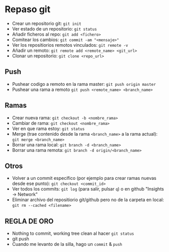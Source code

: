 # Repaso git

* Crear un repositorio git: `git init`
* Ver estado de un repositorio: `git status`
* Añadir ficheros al repo: `git add <fichero>`
* Comitear los cambios: `git commit -am "<mensaje>"`
* Ver los repositiorios remotos vinculados: `git remote -v`
* Añadir un remoto: `git remote add <remote_name> <git_url>`
* Clonar un repositorio: `git clone <repo_url>`

## Push

* Pushear codigo a remoto en la rama master: `git push origin master`
* Pushear una rama a remoto `git push <remote_name> <branch_name>`

## Ramas

* Crear nueva rama: `git checkout -b <nombre_rama>`
* Cambiar de rama: `git checkout <nombre_rama>`
* Ver en que rama estoy: `git status`
* Merge (trae contenido desde la rama `<branch_name>` a la rama actual): `git merge <branch_name>`
* Borrar una rama local: `git branch -d <branch_name>`
* Borrar una rama remota: `git branch -d origin/<branch_name>`

## Otros

* Volver a un commit específico (por ejemplo para crear ramas nuevas desde ese punto): `git checkout <commit_id>`
* Ver todos los commits: `git log` (para salir, pulsar `q`) o en github "Insights -> Network"
* Eliminar archivo del repositiorio git/github pero no de la carpeta en local: `git rm --cached <filename>`

## REGLA DE ORO

* Nothing to commit, working tree clean al hacer `git status`
* git push
* Cuando me levanto de la silla, hago un `commit` & `push`